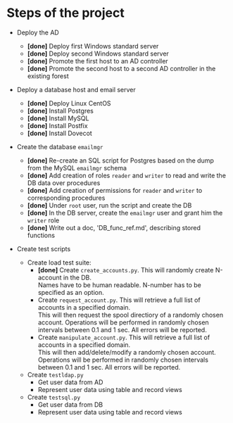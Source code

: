 # Steps of the project

* Deploy the AD
    * **\[done\]** Deploy first Windows standard server
    * **\[done\]** Deploy second Windows standard server
    * **\[done\]** Promote the first host to an AD controller
    * **\[done\]** Promote the second host to a second AD controller in the existing forest

* Deploy a database host and email server
    * **\[done\]** Deploy Linux CentOS
    * **\[done\]** Install Postgres
    * **\[done\]** Install MySQL
    * **\[done\]** Install Postfix
    * **\[done\]** Install Dovecot
    
* Create the database `emailmgr`
    * **\[done\]** Re-create an SQL script for Postgres based on the dump from the MySQL `emailmgr` schema
    * **\[done\]** Add creation of roles `reader` and `writer` to read and write the DB data over procedures
    * **\[done\]** Add creation of permissions for `reader` and `writer` to corresponding procedures
    * **\[done\]** Under `root` user, run the script and create the DB
    * **\[done\]** In the DB server, create the `emailmgr` user and grant him the `writer` role
    * **\[done\]** Write out a doc, 'DB_func_ref.md', describing stored functions

* Create test scripts
    * Create load test suite:
        * **\[done\]** Create `create_accounts.py`. This will randomly create N-account in the DB.  
        Names have to be human readable. N-number has to be specified as an option.
        * Create `request_account.py`. This will retrieve a full list of accounts in a specified domain.  
        This will then request the spool directiory of a randomly chosen account.
        Operations will be performed in randomly chosen intervals between 0.1 and 1 sec.
        All errors will be reported.
        * Create `manipulate_account.py`. This will retrieve a full list of accounts in a specified domain.  
        This will then add/delete/modify a randomly chosen account.
        Operations will be performed in randomly chosen intervals between 0.1 and 1 sec.
        All errors will be reported.
    * Create `testldap.py`
        * Get user data from AD
        * Represent user data using table and record views
    * Create `testsql.py`
        * Get user data from DB
        * Represent user data using table and record views